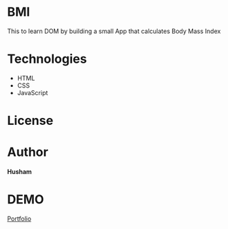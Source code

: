 # BMI
This to learn DOM by building a small App that calculates Body Mass Index
# Technologies 
- HTML
- CSS
- JavaScript
# License
# Author
#### Husham
# DEMO
[Portfolio](https://husham007.github.io/BMI/)
